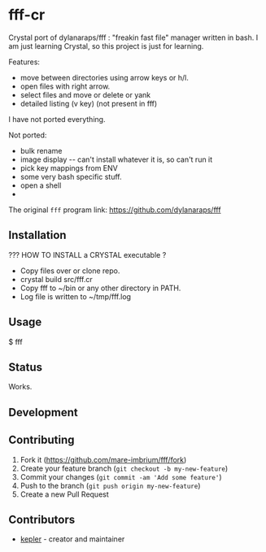 # fff-cr

Crystal port of dylanaraps/fff : "freakin fast file" manager written in bash.
I am just learning Crystal, so this project is just for learning.

Features:
- move between directories using arrow keys or h/l.
- open files with right arrow.
- select files and move or delete or yank
- detailed listing (v key) (not present in fff)

I have not ported everything.

Not ported:
- bulk rename
- image display -- can't install whatever it is, so can't run it
- pick key mappings from ENV
- some very bash specific stuff.
- open a shell
-

The original `fff` program link: https://github.com/dylanaraps/fff

## Installation

??? HOW TO INSTALL a CRYSTAL executable ?

- Copy files over or clone repo.
- crystal build src/fff.cr
- Copy fff to ~/bin or any other directory in PATH.
- Log file is written to ~/tmp/fff.log

## Usage

$  fff

## Status

Works.

## Development


## Contributing

1. Fork it (<https://github.com/mare-imbrium/fff/fork>)
2. Create your feature branch (`git checkout -b my-new-feature`)
3. Commit your changes (`git commit -am 'Add some feature'`)
4. Push to the branch (`git push origin my-new-feature`)
5. Create a new Pull Request

## Contributors

- [kepler](https://github.com/mare-imbrium) - creator and maintainer
